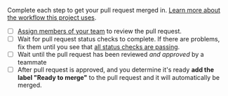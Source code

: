 Complete each step to get your pull request merged in. [Learn more about the workflow this project uses](https://github.com/customerio/customerio-android/develop/docs/dev-notes/GIT-WORKFLOW.md).
- [ ] [Assign members of your team](https://docs.github.com/en/pull-requests/collaborating-with-pull-requests/proposing-changes-to-your-work-with-pull-requests/requesting-a-pull-request-review) to review the pull request.
- [ ] Wait for pull request status checks to complete. If there are problems, fix them until you see that [all status checks are passing](https://external-content.duckduckgo.com/iu/?u=https%3A%2F%2Fsymfony.com%2Fdoc%2F4.3%2F_images%2Fdocs-pull-request-symfonycloud.png&f=1&nofb=1).
- [ ] Wait until the pull request has been reviewed *and approved* by a teammate
- [ ] After pull request is approved, and you determine it's ready **add the label "Ready to merge"** to the pull request and it will automatically be merged. 